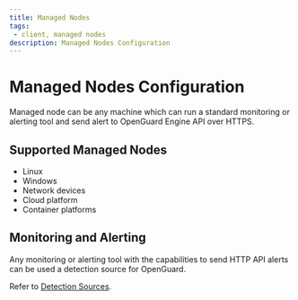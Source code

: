 ```yaml
---
title: Managed Nodes
tags:
 - client, managed nodes
description: Managed Nodes Configuration
---
```


# Managed Nodes Configuration

Managed node can be any machine which can run a standard monitoring or alerting tool and send alert to OpenGuard Engine API over HTTPS.

## Supported Managed Nodes

- Linux
- Windows
- Network devices
- Cloud platform
- Container platforms

## Monitoring and Alerting

Any monitoring or alerting tool with the capabilities to send HTTP API alerts can be used a detection source for OpenGuard.

Refer to [Detection Sources](/docs/detection).